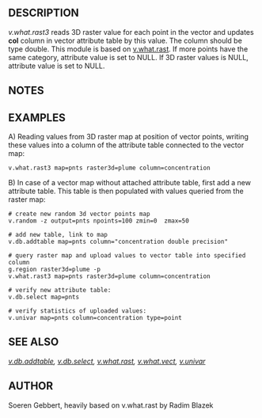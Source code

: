 ## DESCRIPTION

*v.what.rast3* reads 3D raster value for each point in the vector and
updates **col** column in vector attribute table by this value. The
column should be type double. This module is based on
[v.what.rast](v.what.rast.md).
If more points have the same category, attribute value is set to NULL.
If 3D raster values is NULL, attribute value is set to NULL.

## NOTES

## EXAMPLES

A\) Reading values from 3D raster map at position of vector points,
writing these values into a column of the attribute table connected to
the vector map:

```shell
v.what.rast3 map=pnts raster3d=plume column=concentration
```

B\) In case of a vector map without attached attribute table, first add
a new attribute table. This table is then populated with values queried
from the raster map:

```shell
# create new random 3d vector points map
v.random -z output=pnts npoints=100 zmin=0  zmax=50

# add new table, link to map
v.db.addtable map=pnts column="concentration double precision"

# query raster map and upload values to vector table into specified column
g.region raster3d=plume -p
v.what.rast3 map=pnts raster3d=plume column=concentration

# verify new attribute table:
v.db.select map=pnts

# verify statistics of uploaded values:
v.univar map=pnts column=concentration type=point
```

## SEE ALSO

*[v.db.addtable](v.db.addtable.md), [v.db.select](v.db.select.md),
[v.what.rast](v.what.rast.md), [v.what.vect](v.what.vect.md),
[v.univar](v.univar.md)*

## AUTHOR

Soeren Gebbert, heavily based on v.what.rast by Radim Blazek
